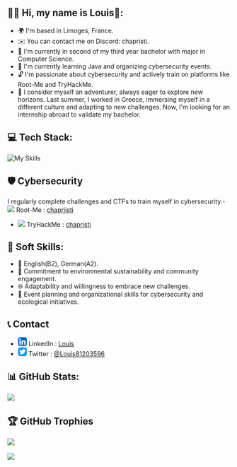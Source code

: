 ## 🙋‍♂️ Hi, my name is Louis👋:
  - 🌍 I'm based in Limoges, France.
  - ✉️ You can contact me on Discord: chapristi.
  - 🚀 I'm currently in second of my third year bachelor with major in Computer Science.
  - 🌱 I'm currently learning Java and organizing cybersecurity events.
  - 🔓 I'm passionate about cybersecurity and actively train on platforms like Root-Me and TryHackMe.
  - 🔎 I consider myself an adventurer, always eager to explore new horizons. Last summer, I worked in Greece, immersing myself in a different culture          and adapting to new challenges. Now, I'm looking for an internship abroad to validate my bachelor.
 
## 💻 Tech Stack:
![My Skills](https://skillicons.dev/icons?i=php,symfony,js,react,py,html,css,yarn,nodejs,git,md,figma,github,bash,c,linux,py,vscode,npm,java,mysql,postgres,figma,rust,redhat&theme=dark)


## 🛡️ Cybersecurity
I regularly complete challenges and CTFs to train myself in cybersecurity.- <img src="https://root-me.org/favicon.ico" width="20"> Root-Me : [chapriisti](https://www.root-me.org/chapriisti)
- <img src="https://tryhackme.com/img/favicon.png" width="20"> TryHackMe : [chapristi](https://tryhackme.com/p/chapristi)

## 💼 Soft Skills:
  - 💬 English(B2), German(A2).
  - 🌱 Commitment to environmental sustainability and community engagement.
  - 🌐 Adaptability and willingness to embrace new challenges.
  - 🎤 Event planning and organizational skills for cybersecurity and ecological initiatives.
    
## 📞 Contact
- <img src="https://github.com/tandpfun/skill-icons/blob/main/icons/LinkedIn.svg" width="20"> LinkedIn : [Louis](https://www.linkedin.com/in/louis-bec-6b0b68215/)  
- <img src="https://github.com/tandpfun/skill-icons/blob/main/icons/Twitter.svg" width="20"> Twitter : [@Louis81203596](https://x.com/Louis81203596)


## 📊 GitHub Stats:
![](https://github-readme-stats.vercel.app/api/top-langs/?username=chapristi&theme=radical&hide_border=false&include_all_commits=true&count_private=true&layout=compact)

## 🏆 GitHub Trophies
![](https://github-profile-trophy.vercel.app/?username=chapristi&theme=radical&no-frame=false&no-bg=true&margin-w=4)

[![](https://visitcount.itsvg.in/api?id=chapristi&icon=0&color=0)](https://visitcount.itsvg.in)
